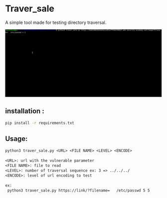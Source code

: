 # Traver_sale

A simple tool made for testing  directory traversal.

![example_traver_sale](traver_sale_ex.gif)
## installation : 

```bash
pip install -r requirements.txt
```

## Usage:

```text
python3 traver_sale.py <URL> <FILE NAME> <LEVEL> <ENCODE> 

<URL>: url with the vulnerable parameter
<FILE NAME>: file to read
<LEVEL>: number of traversal sequence ex: 3 => ../../../
<ENCODE>: level of url encoding to test

ex:
 python3 traver_sale.py https://link/?filename=   /etc/passwd 5 5


```
